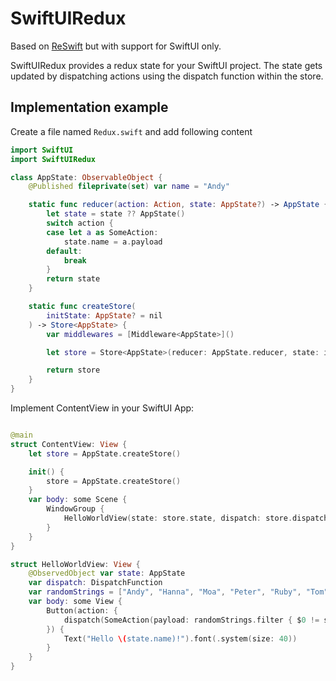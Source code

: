 # SwiftUIRedux

Based on [ReSwift](https://github.com/ReSwift/ReSwift) but with support for SwiftUI only.

SwiftUIRedux provides a redux state for your SwiftUI project. The state gets updated by dispatching actions using the dispatch function within the store.

## Implementation example

Create a file named `Redux.swift` and add following content

```Swift
import SwiftUI
import SwiftUIRedux

class AppState: ObservableObject {
    @Published fileprivate(set) var name = "Andy"

    static func reducer(action: Action, state: AppState?) -> AppState {
        let state = state ?? AppState()
        switch action {
        case let a as SomeAction:
            state.name = a.payload
        default:
            break
        }
        return state
    }

    static func createStore(
        initState: AppState? = nil
    ) -> Store<AppState> {
        var middlewares = [Middleware<AppState>]()

        let store = Store<AppState>(reducer: AppState.reducer, state: initState, middleware: middlewares)

        return store
    }
}
```
Implement ContentView in your SwiftUI App:
```Swift

@main
struct ContentView: View {
    let store = AppState.createStore()

    init() {
        store = AppState.createStore()
    }
    var body: some Scene {
        WindowGroup {
            HelloWorldView(state: store.state, dispatch: store.dispatch)
        }
    }
}

struct HelloWorldView: View {
    @ObservedObject var state: AppState
    var dispatch: DispatchFunction
    var randomStrings = ["Andy", "Hanna", "Moa", "Peter", "Ruby", "Tom", "Marcus", "Simon", "Jenny", "Mary", "Zlatan"]
    var body: some View {
        Button(action: {
            dispatch(SomeAction(payload: randomStrings.filter { $0 != state.name }.randomElement()!))
        }) {
            Text("Hello \(state.name)!").font(.system(size: 40))
        }
    }
}
```
